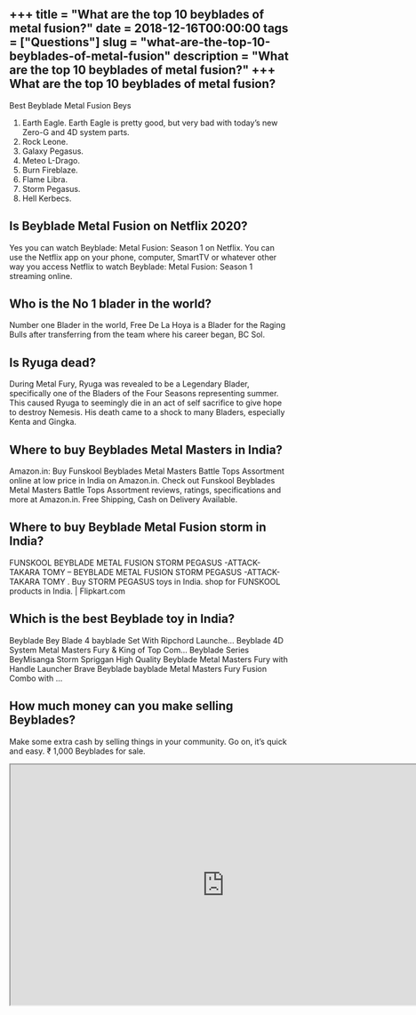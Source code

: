 +++
title = "What are the top 10 beyblades of metal fusion?"
date = 2018-12-16T00:00:00
tags = ["Questions"]
slug = "what-are-the-top-10-beyblades-of-metal-fusion"
description = "What are the top 10 beyblades of metal fusion?"
+++
What are the top 10 beyblades of metal fusion?
----------------------------------------------

Best Beyblade Metal Fusion Beys

1. Earth Eagle. Earth Eagle is pretty good, but very bad with today’s new Zero-G and 4D system parts.
2. Rock Leone.
3. Galaxy Pegasus.
4. Meteo L-Drago.
5. Burn Fireblaze.
6. Flame Libra.
7. Storm Pegasus.
8. Hell Kerbecs.

Is Beyblade Metal Fusion on Netflix 2020?
-----------------------------------------

Yes you can watch Beyblade: Metal Fusion: Season 1 on Netflix. You can use the Netflix app on your phone, computer, SmartTV or whatever other way you access Netflix to watch Beyblade: Metal Fusion: Season 1 streaming online.

Who is the No 1 blader in the world?
------------------------------------

Number one Blader in the world, Free De La Hoya is a Blader for the Raging Bulls after transferring from the team where his career began, BC Sol.

Is Ryuga dead?
--------------

During Metal Fury, Ryuga was revealed to be a Legendary Blader, specifically one of the Bladers of the Four Seasons representing summer. This caused Ryuga to seemingly die in an act of self sacrifice to give hope to destroy Nemesis. His death came to a shock to many Bladers, especially Kenta and Gingka.

Where to buy Beyblades Metal Masters in India?
----------------------------------------------

Amazon.in: Buy Funskool Beyblades Metal Masters Battle Tops Assortment online at low price in India on Amazon.in. Check out Funskool Beyblades Metal Masters Battle Tops Assortment reviews, ratings, specifications and more at Amazon.in. Free Shipping, Cash on Delivery Available.

Where to buy Beyblade Metal Fusion storm in India?
--------------------------------------------------

FUNSKOOL BEYBLADE METAL FUSION STORM PEGASUS -ATTACK-TAKARA TOMY – BEYBLADE METAL FUSION STORM PEGASUS -ATTACK-TAKARA TOMY . Buy STORM PEGASUS toys in India. shop for FUNSKOOL products in India. | Flipkart.com

Which is the best Beyblade toy in India?
----------------------------------------

Beyblade Bey Blade 4 bayblade Set With Ripchord Launche… Beyblade 4D System Metal Masters Fury &amp; King of Top Com… Beyblade Series BeyMisanga Storm Spriggan High Quality Beyblade Metal Masters Fury with Handle Launcher Brave Beyblade bayblade Metal Masters Fury Fusion Combo with …

How much money can you make selling Beyblades?
----------------------------------------------

Make some extra cash by selling things in your community. Go on, it’s quick and easy. ₹ 1,000 Beyblades for sale.

<iframe allow="accelerometer; autoplay; clipboard-write; encrypted-media; gyroscope; picture-in-picture" allowfullscreen="" class="__youtube_prefs__  epyt-is-override  no-lazyload" data-no-lazy="1" data-origheight="433" data-origwidth="770" data-skipgform_ajax_framebjll="" height="433" id="_ytid_24441" loading="lazy" src="https://www.youtube.com/embed/XfECIhUmsYs?enablejsapi=1&autoplay=0&cc_load_policy=0&cc_lang_pref=&iv_load_policy=1&loop=0&modestbranding=0&rel=1&fs=1&playsinline=0&autohide=2&theme=dark&color=red&controls=1&" title="YouTube player" width="770"></iframe>
